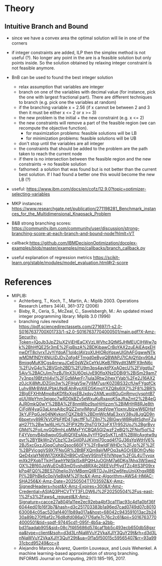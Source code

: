 # Theory
## Intuitive Branch and Bound
- since we have a convex area the optimal solution will lie in one of the corners
- if integer constraints are added, ILP then the simplex method is not useful (?). No longer any point in the are is a feasible solution but only points inside. So the solution obtained by relaxing integer constraint is not feasible anymore.
- BnB can be used to found the best integer solution
  - relax assumption that variables are integer
  - branch on one of the variables with decimal value (for instance, pick the one with largest fractional part). There are different techniques to branch (e.g. pick one the variables at random)
  - if the branching variable x = 2.56 (if x cannot be between 2 and 3 then it must be either x <= 2 or x >= 3)
  - the new problem is the initial + the new constraint (e.g. x <= 2)
  - the new constraints will remove a part of the feasible region (we can recompute the objective function).
    - for maximization problems: feasible solutions will be LB
    - for minimization problems: feasible solutions will be UB
  - don't stop until the variables are all integer
  - the constraints that should be added to the problem are the path taken to reach the current node
  - if there is no intersection between the feasible region and the new constraints -> no feasible solution
  - fathomed: a solution that was found but is not better than the current best solution. If I had found a better one this would become the new LB (?)

- useful: https://www.ibm.com/docs/en/cofz/12.9.0?topic=optimizer-selecting-variables 
- MKP instances: https://www.researchgate.net/publication/271198281_Benchmark_instances_for_the_Multidimensional_Knapsack_Problem
- B&B strong branching scores: https://community.ibm.com/community/user/discussion/strong-branching-score-at-each-branch-and-bound-node?hlmlt=VT 
- callback:https://github.com/IBMDecisionOptimization/docplex-examples/blob/master/examples/mp/callbacks/branch_callback.py
- useful explanation of regression metrics https://scikit-learn.org/stable/modules/model_evaluation.html#r2-score
# References
- MIPLIB: 
  - Achterberg, T., Koch, T., Martin, A.: Miplib 2003. Operations Research Letters 34(4), 361–372 (2006) 
  - Bixby, R., Ceria, S., McZeal, C., Savelsbergh, M.: An updated mixed integer programming library: Miplib 3.0 (1996)
  - branching rules revisited https://pdf.sciencedirectassets.com/271697/1-s2.0-S0167637700X01733/1-s2.0-S0167637704000501/main.pdf?X-Amz-Security-Token=IQoJb3JpZ2luX2VjEHEaCXVzLWVhc3QtMSJHMEUCIHWw7qk%2BhHfQE25r3mE%2FiqBszA%2BDKjbawCrBoYAX2zuEAiEAgxEHnwDfT8cIvrxTJvYiYdoAT1oI4cIAVzoXUHlORoYqswUIGhAFGgwwNTkwMDM1NDY4NjUiDJDvZqfg4FTmgd0eByqQBWAPJ7ICAjQYdxy90AJBmiqgMuK9Cgs4nrwuJCeE0sWZkCeYkUKeB7RNydtt3MfFX9nN6c%2FUyG4o%2BVGnh2BD%2FU9m3ps4avktPXxAOecU%2FVgqtlu75Aiv%2BACtJjm7nzBJ1InX3U6OplJvE90flqXNzDDBj9%2BiSm29am77y3nps19Bfzhli4vl%2FGzMAerFr7jula3Rtw2ihexYVab%2Fe2J16AX2z0JcXj8MtJDZGin3w%2FIHaV5w7V8M7usrK0Z0BS32cfUwFYgqfCkLuhv8MrBWdUPbkUNdEAhRypXIED5KmgYXZQ8s6lX7%2F8%2BR%2BIgEFXHhMmp8sKDf8xXgsEBJxdsy2AMLwol8GuGnRmycIysphtB7qUUWpYhm3eigpc7wRD0kBZv5eWxuKuRxaxoK5aJftaZmt2%2B4eGAJR0mkQ0wY%2BBA%2F8nmWbz9sxHiHizzm%2BjMHHR8RJe8thCiFoW4yaG3aLknsAjbc9QZ2xnvlMgruFzedVqwYloxnrJblzwW6DHsf3kYJFPqGJe04NKvkonTQXZlbB%2BDmWIcMaE3xxV38yJ8JgQD9n6bpetvy89R7kVOPbFIfD4TgkcffF1uTZ8n7%2BlGwvWBRg8tSdhnFZuaH271%2Bw1wl6LHU%2FlPX2ftr2hsTG1X2oFX17r952UoJ%2BgrByvGMd%2FoiLnvGQ9mhLpMMxFYiCBQA5Gl2wzF2eBQ%2FNof5ol%2F4YVpnvB4s8wqv0SuRiQfXEsAIeJlyYFfQgSvKTLn8%2BWcAxgtw9uqvr%2BYBkWn2VCbz1C3xGijl0PJJKVml70cqd4f7GJ36sYqWtHV6%2BJ5xcGxzJGpqCuhpQsoc660FY%2Fr8wldFWHDc%2FJo%2F%2F%2BPVicggVS9X7FNsGR%2BtBFXQm9aVMPOq3sAGOrEBOfrDyNoQeD4xlaYN6WI7DXKBZHB9CytDieV9ShVF61VNtgw%2FGL4UTyyoxmXk2PXqbTTkiHTawhYNtSkISx8PQtHJuOGhM7a6DKg7Ahq3WSwq2OX%2Bf60JqWuEOsB3mD5vshd8RX4c26EEVcPfjydTZc4ttS3P09rxkPq4FQ0%2BES7i0heIjo3VrMBqmQIlRTDJvJiH2w6feuUnijXhgxRBBPI%2BPhBk6c0piVIeBjkM%2FItc&X-Amz-Algorithm=AWS4-HMAC-SHA256&X-Amz-Date=20250504T170359Z&X-Amz-SignedHeaders=host&X-Amz-Expires=300&X-Amz-Credential=ASIAQ3PHCVTYT3FLDW6J%2F20250504%2Fus-east-1%2Fs3%2Faws4_request&X-Amz-Signature=cacce27a804fa11ee2ec92eba4bf3ca111ac93c4d1a0bf36f6044ed01b16f3b7&hash=d3c251703383b1a96ed7cad0749d07c8010630084c05ac520af44011b89a017a&host=68042c943591013ac2b2430a89b270f6af2c76d8dfd086a07176afe7c76c2c61&pii=S0167637704000501&tid=spdf-97445cd1-095f-4b5a-a2bb-bd31aadab905&sid=08c7f465686d574caf1bb5c493ecb650db58gxrqa&type=client&tsoh=d3d3LnNjaWVuY2VkaXJlY3QuY29t&rh=d3d3LnNjaWVuY2VkaXJlY3QuY29t&ua=0f1a5f50015c59565407&rr=93a9931cbcd95249&cc=it 
  - Alejandro Marcos Alvarez, Quentin Louveaux, and Louis Wehenkel. A machine learning-based approximation of strong branching. INFORMS Journal on Computing, 29(1):185–195, 2017. 